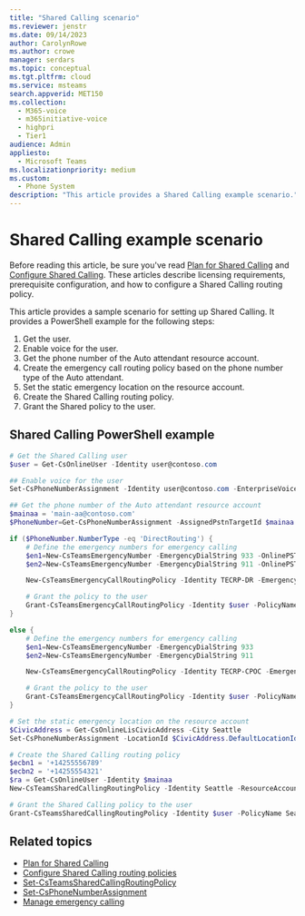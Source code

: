 ```yaml
---
title: "Shared Calling scenario"
ms.reviewer: jenstr
ms.date: 09/14/2023
author: CarolynRowe
ms.author: crowe
manager: serdars
ms.topic: conceptual
ms.tgt.pltfrm: cloud
ms.service: msteams
search.appverid: MET150
ms.collection: 
  - M365-voice
  - m365initiative-voice
  - highpri
  - Tier1
audience: Admin
appliesto: 
  - Microsoft Teams
ms.localizationpriority: medium
ms.custom: 
  - Phone System
description: "This article provides a Shared Calling example scenario."
---
```


# Shared Calling example scenario

Before reading this article, be sure you've read [Plan for Shared Calling](shared-calling-plan.md) and [Configure Shared Calling](shared-calling-setup.md). These articles describe licensing requirements, prerequisite configuration, and how to configure a Shared Calling routing policy.

This article provides a sample scenario for setting up Shared Calling. It provides a PowerShell example for the following steps:

1. Get the user.
1. Enable voice for the user.
1. Get the phone number of the Auto attendant resource account.
1. Create the emergency call routing policy based on the phone number type of the Auto attendant.
1. Set the static emergency location on the resource account.
1. Create the Shared Calling routing policy.
1. Grant the Shared policy to the user.

## Shared Calling PowerShell example

```powershell
# Get the Shared Calling user
$user = Get-CsOnlineUser -Identity user@contoso.com

## Enable voice for the user
Set-CsPhoneNumberAssignment -Identity user@contoso.com -EnterpriseVoiceEnabled $true

## Get the phone number of the Auto attendant resource account
$mainaa = 'main-aa@contoso.com'
$PhoneNumber=Get-CsPhoneNumberAssignment -AssignedPstnTargetId $mainaa

if ($PhoneNumber.NumberType -eq 'DirectRouting') {
    # Define the emergency numbers for emergency calling
    $en1=New-CsTeamsEmergencyNumber -EmergencyDialString 933 -OnlinePSTNUsage WW
    $en2=New-CsTeamsEmergencyNumber -EmergencyDialString 911 -OnlinePSTNUsage WW

    New-CsTeamsEmergencyCallRoutingPolicy -Identity TECRP-DR -EmergencyNumbers @{add=$en1,$en2} -AllowEnhancedEmergencyServices $true

    # Grant the policy to the user
    Grant-CsTeamsEmergencyCallRoutingPolicy -Identity $user -PolicyName TECRP-DR
}

else {
    # Define the emergency numbers for emergency calling
    $en1=New-CsTeamsEmergencyNumber -EmergencyDialString 933
    $en2=New-CsTeamsEmergencyNumber -EmergencyDialString 911

    New-CsTeamsEmergencyCallRoutingPolicy -Identity TECRP-CPOC -EmergencyNumbers @{add=$en1,$en2} -AllowEnhancedEmergencyServices $true

    # Grant the policy to the user
    Grant-CsTeamsEmergencyCallRoutingPolicy -Identity $user -PolicyName TECRP-CPOC
}

# Set the static emergency location on the resource account
$CivicAddress = Get-CsOnlineLisCivicAddress -City Seattle
Set-CsPhoneNumberAssignment -LocationId $CivicAddress.DefaultLocationId -PhoneNumber $PhoneNumber.TelephoneNumber

# Create the Shared Calling routing policy
$ecbn1 = '+14255556789'
$ecbn2 = '+14255554321'
$ra = Get-CsOnlineUser -Identity $mainaa
New-CsTeamsSharedCallingRoutingPolicy -Identity Seattle -ResourceAccount $ra.Identity -EmergencyNumbers @{add=$ecbn1,$ecbn2}

# Grant the Shared Calling policy to the user
Grant-CsTeamsSharedCallingRoutingPolicy -Identity $user -PolicyName Seattle
```

## Related topics

- [Plan for Shared Calling](shared-calling-plan.md)
- [Configure Shared Calling routing policies](shared-calling-setup.md)
- [Set-CsTeamsSharedCallingRoutingPolicy](/powershell/module/teams/set-csteamssharedcallingroutingpolicy)
- [Set-CsPhoneNumberAssignment](/powershell/module/teams/set-csphonenumberassignment)
- [Manage emergency calling](what-are-emergency-locations-addresses-and-call-routing.md)
